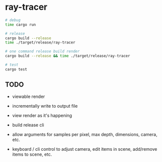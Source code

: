 # ray-tracer

```bash
# debug
time cargo run

# release
cargo build --release
time ./target/release/ray-tracer

# one command release build render
cargo build --release && time ./target/release/ray-tracer

# test
cargo test
```

## TODO

- viewable render
- incrementally write to output file
- view render as it's happening

- build release cli
- allow arguments for samples per pixel, max depth, dimensions, camera, etc.
- keyboard / cli control to adjust camera, edit items in scene, add/remove items to scene, etc.
